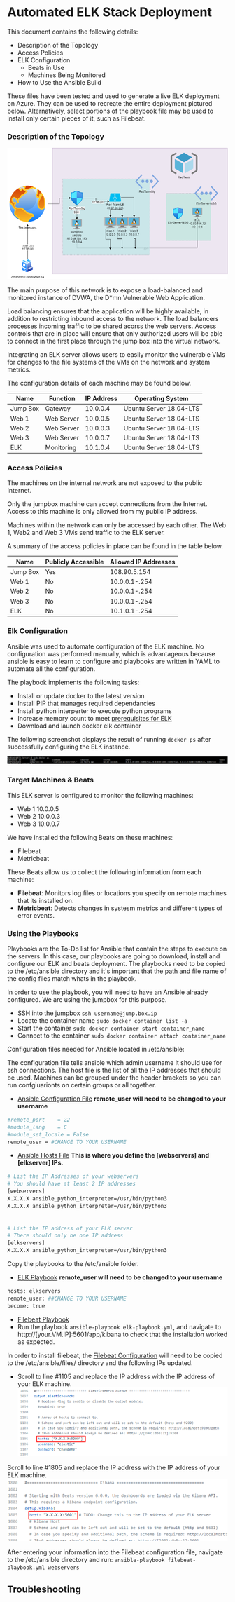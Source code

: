 # Automated ELK Stack Deployment

This document contains the following details:
- Description of the Topology
- Access Policies
- ELK Configuration
  - Beats in Use
  - Machines Being Monitored
- How to Use the Ansible Build



These files have been tested and used to generate a live ELK deployment on Azure. They can be used to recreate the entire deployment pictured below. Alternatively, select portions of the playbook file may be used to install only certain pieces of it, such as Filebeat.



### Description of the Topology

![](Images/AzureNetworkDiagram.png)

The main purpose of this network is to expose a load-balanced and monitored instance of DVWA, the D*mn Vulnerable Web Application.

Load balancing ensures that the application will be highly available, in addition to restricting inbound access to the network. The load balancers processes incoming traffic to be shared acorss the web servers. Access controls that are in place will ensure that only authorized users will be able to connect in the first place through the jump box into the virtual network. 

Integrating an ELK server allows users to easily monitor the vulnerable VMs for changes to the file systems of the VMs on the network and system metrics.

The configuration details of each machine may be found below.

| Name     | Function   | IP Address | Operating System        |
|----------|------------|------------|-------------------------|
| Jump Box | Gateway    | 10.0.0.4   | Ubuntu Server 18.04-LTS |
| Web 1    | Web Server | 10.0.0.5   | Ubuntu Server 18.04-LTS |
| Web 2    | Web Server | 10.0.0.3   | Ubuntu Server 18.04-LTS |
| Web 3    | Web Server | 10.0.0.7   | Ubuntu Server 18.04-LTS |
| ELK      | Monitoring | 10.1.0.4   | Ubuntu Server 18.04-LTS |

### Access Policies

The machines on the internal network are not exposed to the public Internet. 

Only the jumpbox machine can accept connections from the Internet. Access to this machine is only allowed from my public IP address.

Machines within the network can only be accessed by each other.
The Web 1, Web2 and Web 3 VMs send traffic to the ELK server.

A summary of the access policies in place can be found in the table below.

| Name     | Publicly Accessible | Allowed IP Addresses |
|----------|---------------------|----------------------|
| Jump Box | Yes                 | 108.90.5.154         |
| Web 1    | No                  | 10.0.0.1-.254        |
| Web 2    | No                  | 10.0.0.1-.254        |
| Web 3    | No                  | 10.0.0.1-.254        |
| ELK      | No                  | 10.1.0.1-.254        |

### Elk Configuration

Ansible was used to automate configuration of the ELK machine. No configuration was performed manually, which is advantageous because ansible is easy to learn to configure and playbooks are written in YAML to automate all the configuration.

The playbook implements the following tasks:
- Install or update docker to the latest version
- Install PIP that manages required dependancies
- Install python interperter to execute python programs
- Increase memory count to meet [prerequisites for ELK](https://elk-docker.readthedocs.io/#prerequisites)
- Download and launch docker elk container

The following screenshot displays the result of running `docker ps` after successfully configuring the ELK instance.


![](Images/docker_ps_output.png)

### Target Machines & Beats
This ELK server is configured to monitor the following machines:
- Web 1 10.0.0.5
- Web 2 10.0.0.3
- Web 3 10.0.0.7

We have installed the following Beats on these machines:
- Filebeat
- Metricbeat

These Beats allow us to collect the following information from each machine:
- **Filebeat**: Monitors log files or locations you specify on remote machines that its installed on. 
- **Metricbeat**: Detects changes in systesm metrics and different types of error events.

### Using the Playbooks

Playbooks are the To-Do list for Ansible that contain the steps to execute on the servers. In this case, our playbooks are going to download, install and configure our ELK and beats deployment. The playbooks need to be copied to the /etc/ansible directory and it's important that the path and file name of the config files match whats in the playbook.

  
In order to use the playbook, you will need to have an Ansible already configured. We are using the jumpbox for this purpose.  

- SSH into the jumpbox `ssh username@jump.box.ip`
- Locate the container name `sudo docker container list -a`
- Start the container `sudo docker container start container_name`
- Connect to the container `sudo docker container attach container_name`

Configuration files needed for Ansible located in /etc/ansible:

The configuration file tells ansible which admin username it should use for ssh connections. The host file is the list of all the IP addresses that should be used. Machines can be grouped under the header brackets so you can run confgiuarionts on certain groups or all together.
  - [Ansible Configuration File](config_files/ansible.cfg) **remote_user will need to be changed to your username**
  ```bash
  #remote_port    = 22
#module_lang    = C
#module_set_locale = False
remote_user = #CHANGE TO YOUR USERNAME
```
  - [Ansible Hosts File](config_files/hosts) **This is where you define the [webservers] and [elkserver] IPs.**
```bash
# List the IP Addresses of your webservers
# You should have at least 2 IP addresses
[webservers]
X.X.X.X ansible_python_interpreter=/usr/bin/python3
X.X.X.X ansible_python_interpreter=/usr/bin/python3


# List the IP address of your ELK server
# There should only be one IP address
[elkservers]
X.X.X.X ansible_python_interpreter=/usr/bin/python3
```
Copy the playbooks to the /etc/ansible folder.
  - [ELK Playbook](config_files/elk-playbook.yml) **remote_user will need to be changed to your username**
  ```bash
  hosts: elkservers
  remote_user: ##CHANGE TO YOUR USERNAME
  become: true
```
  - [Filebeat Playbook](config_files/filebeat-playbook.yml)
- Run the playbook `ansible-playbook elk-playbook.yml`, and navigate to http://[your.VM.IP]:5601/app/kibana to check that the installation worked as expected.

In order to install filebeat, the [Filebeat Configuration](config_files/filebeat-configuration.yml) will need to be copied to the /etc/ansible/files/ directory and the following IPs updated.
- Scroll to line #1105 and replace the IP address with the IP address of your ELK machine.
![](Images/Line1105.png)

Scroll to line #1805 and replace the IP address with the IP address of your ELK machine.
![](Images/Line1805.png)

After entering your information into the Filebeat configuration file, navigate to the /etc/ansible directory and run: `ansible-playbook filebeat-playbook.yml webservers`

## Troubleshooting

